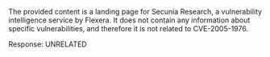 The provided content is a landing page for Secunia Research, a vulnerability intelligence service by Flexera. It does not contain any information about specific vulnerabilities, and therefore it is not related to CVE-2005-1976.

Response: UNRELATED